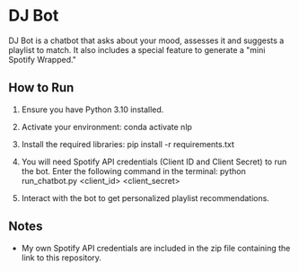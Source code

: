 # DJ Bot

DJ Bot is a chatbot that asks about your mood, assesses it and suggests a playlist to match. It also includes a special feature to generate a "mini Spotify Wrapped."

## How to Run
1. Ensure you have Python 3.10 installed.
2. Activate your environment:
conda activate nlp

3. Install the required libraries:
pip install -r requirements.txt

4. You will need Spotify API credentials (Client ID and Client Secret) to run the bot. Enter the following command in the terminal:
python run_chatbot.py <client_id> <client_secret>

5. Interact with the bot to get personalized playlist recommendations.

## Notes
- My own Spotify API credentials are included in the zip file containing the link to this repository.